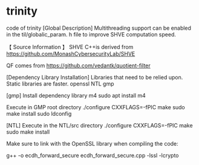 # trinity
code of trinity 
[Global Description]
Multithreading support can be enabled in the til/globalic_param. h file to improve SHVE computation speed.

【 Source Information 】
SHVE C++is derived from
https://github.com/MonashCybersecurityLab/SHVE

QF comes from
https://github.com/vedantk/quotient-filter


[Dependency Library Installation]
Libraries that need to be relied upon. Static libraries are faster.
openssl
NTL
gmp



[gmp]
Install dependency library m4
sudo apt install m4

Execute in GMP root directory
./configure CXXFLAGS=-fPIC
make
sudo make install
sudo ldconfig



[NTL]
Execute in the NTL/src directory
./configure CXXFLAGS=-fPIC
make
sudo make install

Make sure to link with the OpenSSL library when compiling the code:

g++ -o ecdh_forward_secure ecdh_forward_secure.cpp -lssl -lcrypto
